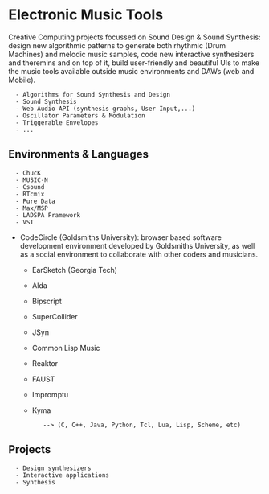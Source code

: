 # Electronic Music Tools

Creative Computing projects focussed on Sound Design & Sound Synthesis: design new algorithmic patterns to generate both rhythmic (Drum Machines) and melodic music samples, code new interactive synthesizers and theremins and on top of it, build user-friendly and beautiful UIs to make the music tools available outside music environments and DAWs (web and Mobile).

      - Algorithms for Sound Synthesis and Design 
      - Sound Synthesis
      - Web Audio API (synthesis graphs, User Input,...)
      - Oscillator Parameters & Modulation
      - Triggerable Envelopes
      - ...


## Environments & Languages
    
      - ChucK
      - MUSIC-N
      - Csound
      - RTcmix
      - Pure Data
      - Max/MSP
      - LADSPA Framework
      - VST
      
 - CodeCircle (Goldsmiths University): browser based software development environment developed by Goldsmiths University, as well as a social environment to collaborate with other coders and musicians.
 
      - EarSketch  (Georgia Tech)
      - Alda
      - Bipscript
      - SuperCollider
      - JSyn
      - Common Lisp Music
      - Reaktor
      - FAUST
      - Impromptu
      - Kyma
      
               --> (C, C++, Java, Python, Tcl, Lua, Lisp, Scheme, etc)

## Projects

      - Design synthesizers
      - Interactive applications
      - Synthesis
